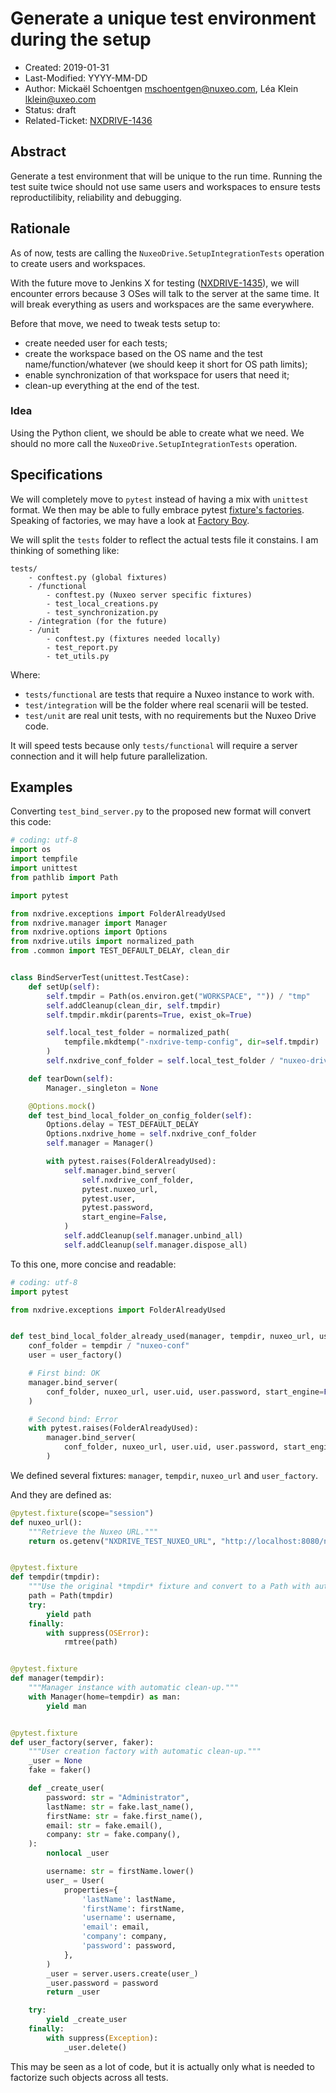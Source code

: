 # Generate a unique test environment during the setup

- Created: 2019-01-31
- Last-Modified: YYYY-MM-DD
- Author: Mickaël Schoentgen <mschoentgen@nuxeo.com>,
          Léa Klein <lklein@uxeo.com>
- Status: draft
- Related-Ticket: [NXDRIVE-1436](https://jira.nuxeo.com/browse/NXDRIVE-1436)

## Abstract

Generate a test environment that will be unique to the run time.
Running the test suite twice should not use same users and workspaces to ensure tests reproductilibity, reliability and debugging.

## Rationale

As of now, tests are calling the `NuxeoDrive.SetupIntegrationTests` operation to create users and workspaces.

With the future move to Jenkins X for testing ([NXDRIVE-1435](https://jira.nuxeo.com/browse/NXDRIVE-1435)), we will encounter errors because 3 OSes will talk to the server at the same time.
It will break everything as users and workspaces are the same everywhere.

Before that move, we need to tweak tests setup to:

- create needed user for each tests;
- create the workspace based on the OS name and the test name/function/whatever (we should keep it short for OS path limits);
- enable synchronization of that workspace for users that need it;
- clean-up everything at the end of the test.

### Idea

Using the Python client, we should be able to create what we need.
We should no more call the `NuxeoDrive.SetupIntegrationTests` operation.

## Specifications

We will completely move to `pytest` instead of having a mix with `unittest` format.
We then may be able to fully embrace pytest [fixture's factories](https://docs.pytest.org/en/latest/fixture.html#factories-as-fixtures).
Speaking of factories, we may have a look at [Factory Boy](https://factoryboy.readthedocs.io/en/latest/).

We will split the `tests` folder to reflect the actual tests file it constains.
I am thinking of something like:

```text
tests/
    - conftest.py (global fixtures)
    - /functional
        - conftest.py (Nuxeo server specific fixtures)
        - test_local_creations.py
        - test_synchronization.py
    - /integration (for the future)
    - /unit
        - conftest.py (fixtures needed locally)
        - test_report.py
        - tet_utils.py
```

Where:

- `tests/functional` are tests that require a Nuxeo instance to work with.
- `test/integration` will be the folder where real scenarii will be tested.
- `test/unit` are real unit tests, with no requirements but the Nuxeo Drive code.

It will speed tests because only `tests/functional` will require a server connection and it will help future parallelization.

## Examples

Converting `test_bind_server.py` to the proposed new format will convert this code:

```python
# coding: utf-8
import os
import tempfile
import unittest
from pathlib import Path

import pytest

from nxdrive.exceptions import FolderAlreadyUsed
from nxdrive.manager import Manager
from nxdrive.options import Options
from nxdrive.utils import normalized_path
from .common import TEST_DEFAULT_DELAY, clean_dir


class BindServerTest(unittest.TestCase):
    def setUp(self):
        self.tmpdir = Path(os.environ.get("WORKSPACE", "")) / "tmp"
        self.addCleanup(clean_dir, self.tmpdir)
        self.tmpdir.mkdir(parents=True, exist_ok=True)

        self.local_test_folder = normalized_path(
            tempfile.mkdtemp("-nxdrive-temp-config", dir=self.tmpdir)
        )
        self.nxdrive_conf_folder = self.local_test_folder / "nuxeo-drive-conf"

    def tearDown(self):
        Manager._singleton = None

    @Options.mock()
    def test_bind_local_folder_on_config_folder(self):
        Options.delay = TEST_DEFAULT_DELAY
        Options.nxdrive_home = self.nxdrive_conf_folder
        self.manager = Manager()

        with pytest.raises(FolderAlreadyUsed):
            self.manager.bind_server(
                self.nxdrive_conf_folder,
                pytest.nuxeo_url,
                pytest.user,
                pytest.password,
                start_engine=False,
            )
            self.addCleanup(self.manager.unbind_all)
            self.addCleanup(self.manager.dispose_all)

```

To this one, more concise and readable:

```python
# coding: utf-8
import pytest

from nxdrive.exceptions import FolderAlreadyUsed


def test_bind_local_folder_already_used(manager, tempdir, nuxeo_url, user_factory):
    conf_folder = tempdir / "nuxeo-conf"
    user = user_factory()

    # First bind: OK
    manager.bind_server(
        conf_folder, nuxeo_url, user.uid, user.password, start_engine=False
    )

    # Second bind: Error
    with pytest.raises(FolderAlreadyUsed):
        manager.bind_server(
            conf_folder, nuxeo_url, user.uid, user.password, start_engine=False
        )
```

We defined several fixtures: `manager`, `tempdir`, `nuxeo_url` and `user_factory`.

And they are defined as:

```python
@pytest.fixture(scope="session")
def nuxeo_url():
    """Retrieve the Nuxeo URL."""
    return os.getenv("NXDRIVE_TEST_NUXEO_URL", "http://localhost:8080/nuxeo").split("#")[0]


@pytest.fixture
def tempdir(tmpdir):
    """Use the original *tmpdir* fixture and convert to a Path with automatic clean-up."""
    path = Path(tmpdir)
    try:
        yield path
    finally:
        with suppress(OSError):
            rmtree(path)


@pytest.fixture
def manager(tempdir):
    """Manager instance with automatic clean-up."""
    with Manager(home=tempdir) as man:
        yield man


@pytest.fixture
def user_factory(server, faker):
    """User creation factory with automatic clean-up."""
    _user = None
    fake = faker()

    def _create_user(
        password: str = "Administrator",
        lastName: str = fake.last_name(),
        firstName: str = fake.first_name(),
        email: str = fake.email(),
        company: str = fake.company(),
    ):
        nonlocal _user

        username: str = firstName.lower()
        user_ = User(
            properties={
                'lastName': lastName,
                'firstName': firstName,
                'username': username,
                'email': email,
                'company': company,
                'password': password,
            },
        )
        _user = server.users.create(user_)
        _user.password = password
        return _user

    try:
        yield _create_user
    finally:
        with suppress(Exception):
            _user.delete()
```

This may be seen as a lot of code, but it is actually only what is needed to factorize such objects across all tests.

